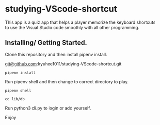 # studying-VScode-shortcut

This app is a quiz app that helps a player memorize the keyboard shortcuts to use the Visual Studio code smoothly with all other programming.

## Installing/ Getting Started.

Clone this repository and then install pipenv install.

git@github.com:kyuhee1011/studying-VScode-shortcut.git

```ubuntu
pipenv install
```

Run pipenv shell and then change to correct directory to play.

```ubuntu
pipenv shell
```

```ubuntu
cd lib/db
```

Run python3 cli.py to login or add yourself.

Enjoy
